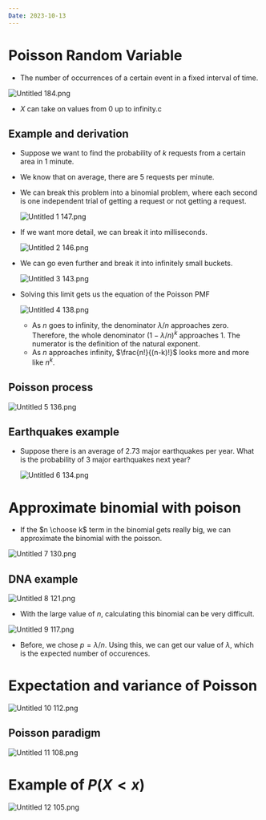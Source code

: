```yaml
---
Date: 2023-10-13
---
```

# Poisson Random Variable

- The number of occurrences of a certain event in a fixed interval of time.

![Untitled 184.png](attachments/Untitled%20184.png)

- $X$﻿ can take on values from 0 up to infinity.c

## Example and derivation

- Suppose we want to find the probability of $k$﻿ requests from a certain area in 1 minute.
- We know that on average, there are 5 requests per minute.
- We can break this problem into a binomial problem, where each second is one independent trial of getting a request or not getting a request.
    
    ![Untitled 1 147.png](attachments/Untitled%201%20147.png)
    
- If we want more detail, we can break it into milliseconds.
    
    ![Untitled 2 146.png](attachments/Untitled%202%20146.png)
    
- We can go even further and break it into infinitely small buckets.
    
    ![Untitled 3 143.png](attachments/Untitled%203%20143.png)
    
- Solving this limit gets us the equation of the Poisson PMF
    
    ![Untitled 4 138.png](attachments/Untitled%204%20138.png)
    
    - As $n$﻿ goes to infinity, the denominator $\lambda /n$﻿ approaches zero. Therefore, the whole denominator $(1 - \lambda / n)^k$﻿ approaches 1. The numerator is the definition of the natural exponent.
    - As $n$﻿ approaches infinity, $\frac{n!}{(n-k)!}$﻿ looks more and more like $n^k$﻿.

## Poisson process

![Untitled 5 136.png](attachments/Untitled%205%20136.png)

## Earthquakes example

- Suppose there is an average of $2.73$﻿ major earthquakes per year. What is the probability of $3$﻿ major earthquakes next year?
    
    ![Untitled 6 134.png](attachments/Untitled%206%20134.png)
    

# Approximate binomial with poison

- If the $n \choose k$﻿ term in the binomial gets really big, we can approximate the binomial with the poisson.

![Untitled 7 130.png](attachments/Untitled%207%20130.png)

## DNA example

![Untitled 8 121.png](attachments/Untitled%208%20121.png)

- With the large value of $n$﻿, calculating this binomial can be very difficult.

![Untitled 9 117.png](attachments/Untitled%209%20117.png)

- Before, we chose $p = \lambda / n$﻿. Using this, we can get our value of $\lambda$﻿, which is the expected number of occurences.

# Expectation and variance of Poisson

![Untitled 10 112.png](attachments/Untitled%2010%20112.png)

## Poisson paradigm

![Untitled 11 108.png](attachments/Untitled%2011%20108.png)

# Example of $P(X < x)$﻿

![Untitled 12 105.png](attachments/Untitled%2012%20105.png)